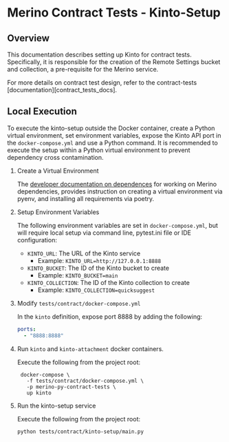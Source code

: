 # Merino Contract Tests - Kinto-Setup

## Overview

This documentation describes setting up Kinto for contract tests.
Specifically, it is responsible for the creation of the Remote Settings bucket and
collection, a pre-requisite for the Merino service.

For more details on contract test design, refer to the contract-tests
[documentation][contract_tests_docs].

## Local Execution

To execute the kinto-setup outside the Docker container, create a Python virtual
environment, set environment variables, expose the Kinto API port in the
`docker-compose.yml` and use a Python command. It is recommended to execute the setup
within a Python virtual environment to prevent dependency cross contamination.

1. Create a Virtual Environment

    The [developer documentation on dependences][dependencies] for working on Merino dependencies, provides instruction on creating a virtual environment via pyenv, and installing all requirements via poetry.

2. Setup Environment Variables

    The following environment variables are set in `docker-compose.yml`, but will
    require local setup via command line, pytest.ini file or IDE configuration:
    * `KINTO_URL`: The URL of the Kinto service
      * Example: `KINTO_URL=http://127.0.0.1:8888`
    * `KINTO_BUCKET`: The ID of the Kinto bucket to create
      * Example: `KINTO_BUCKET=main`
    * `KINTO_COLLECTION`: The ID of the Kinto collection to create
      * Example: `KINTO_COLLECTION=quicksuggest`

3. Modify `tests/contract/docker-compose.yml`

    In the `kinto` definition, expose port 8888 by adding the following:
    ```yaml
    ports:
      - "8888:8888"
    ```

4. Run `kinto` and `kinto-attachment` docker containers.

   Execute the following from the project root:
   ```shell
    docker-compose \
      -f tests/contract/docker-compose.yml \
      -p merino-py-contract-tests \
      up kinto
   ```

5. Run the kinto-setup service

    Execute the following from the project root:
    ```shell
    python tests/contract/kinto-setup/main.py
    ```

[contract_tests_readme]: ./contract-tests.md
[dependencies]: ../../dev/dependencies.md
